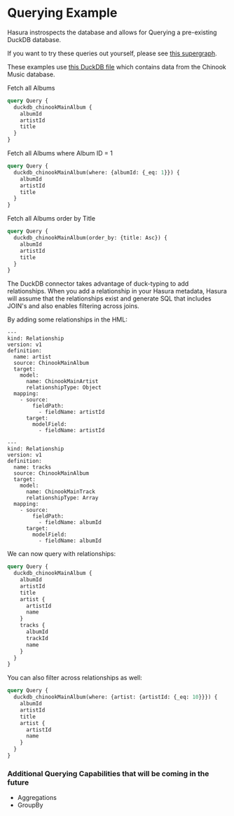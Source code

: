 # Querying Example

Hasura instrospects the database and allows for Querying a pre-existing DuckDB database.

If you want to try these queries out yourself, please see [this supergraph](https://github.com/hasura/super_supergraph/tree/main).

These examples use [this DuckDB file](https://github.com/hasura/super_supergraph/blob/main/duckdb/connector/duckdb/chinook.db) which contains data from the Chinook Music database.

Fetch all Albums

```graphql
query Query {
  duckdb_chinookMainAlbum {
    albumId
    artistId
    title
  }
}
```

Fetch all Albums where Album ID = 1

```graphql
query Query {
  duckdb_chinookMainAlbum(where: {albumId: {_eq: 1}}) {
    albumId
    artistId
    title
  }
}
```

Fetch all Albums order by Title

```graphql
query Query {
  duckdb_chinookMainAlbum(order_by: {title: Asc}) {
    albumId
    artistId
    title
  }
}
```

The DuckDB connector takes advantage of duck-typing to add relationships. When you add a relationship in your Hasura metadata, Hasura will assume that the relationships exist and generate SQL that includes JOIN's and also enables filtering across joins.

By adding some relationships in the HML:

```
---
kind: Relationship
version: v1
definition:
  name: artist
  source: ChinookMainAlbum
  target:
    model:
      name: ChinookMainArtist
      relationshipType: Object
  mapping:
    - source:
        fieldPath:
          - fieldName: artistId
      target:
        modelField:
          - fieldName: artistId

---
kind: Relationship
version: v1
definition:
  name: tracks
  source: ChinookMainAlbum
  target:
    model:
      name: ChinookMainTrack
      relationshipType: Array
  mapping:
    - source:
        fieldPath:
          - fieldName: albumId
      target:
        modelField:
          - fieldName: albumId

```

We can now query with relationships:

```graphql
query Query {
  duckdb_chinookMainAlbum {
    albumId
    artistId
    title
    artist {
      artistId
      name
    }
    tracks {
      albumId
      trackId
      name
    }
  }
}
```

You can also filter across relationships as well:

```graphql
query Query {
  duckdb_chinookMainAlbum(where: {artist: {artistId: {_eq: 10}}}) {
    albumId
    artistId
    title
    artist {
      artistId
      name
    }
  }
}
```

### Additional Querying Capabilities that will be coming in the future

* Aggregations
* GroupBy